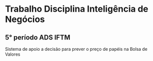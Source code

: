 # Trabalho Disciplina Inteligência de Negócios 
## 5° período ADS IFTM

Sistema de apoio a decisão para prever o preço de papéis na Bolsa de Valores